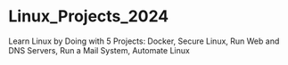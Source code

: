 # Linux_Projects_2024
Learn Linux by Doing with 5 Projects: Docker, Secure Linux, Run Web and DNS Servers, Run a Mail System, Automate Linux
